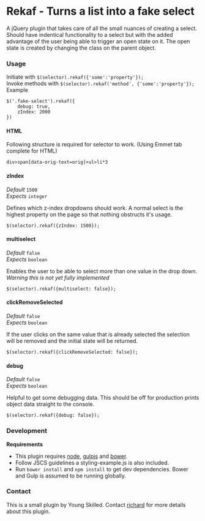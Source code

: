 # Rekaf - Turns a list into a fake select #

A jQuery plugin that takes care of all the small nuances of creating a select. Should have indentical functionality to a select but with the added advantage of the user being able to trigger an open state on it. The open state is created by changing the class on the parent object.

### Usage ###


Initiate with `$(selector).rekaf({'some':'property'});`   
Invoke methods with `$(selector).rekaf('method', {'some':'property'});`   
Example

	$('.fake-select').rekaf({
		debug: true,
		zIndex: 2000
	})
 
#### HTML ####

Following structure is required for selector to work. (Using Emmet tab complete for HTML)

	div>span[data-orig-text=orig]+ul>li*3

 
#### zIndex ####

*Default* `1500`   
*Expects* `integer`

Defines which z-index dropdowns should work. A normal select is the highest property on the page so that nothing obstructs it's usage.

	$(selector).rekaf({zIndex: 1500});


#### multiselect ####

*Default* `false`   
*Expects* `boolean`

Enables the user to be able to select more than one value in the drop down. *Warning this is not yet fully implemented*

	$(selector).rekaf({multiselect: false});


#### clickRemoveSelected ####

*Default* `false`   
*Expects* `boolean`

If the user clicks on the same value that is already selected the selection will be removed and the initial state will be returned.

	$(selector).rekaf({clickRemoveSelected: false});


#### debug ####

*Default* `false`   
*Expects* `boolean`

Helpful to get some debugging data. This should be off for production prints object data straight to the console.

	$(selector).rekaf({debug: false});


### Development ###

**Requirements**
* This plugin requires [node](http://nodejs.org/), [gulpjs](http://gulpjs.com/) and [bower](http://bower.io/).
* Follow JSCS guidelines a styling-example.js is also included.
* Run `bower install` and `npm install` to get dev dependencies. Bower and Gulp is assumed to be running globally.

### Contact ###

This is a small plugin by Young Skilled.
Contact [richard](mailto:richard@youngskilled) for more details about this plugin.